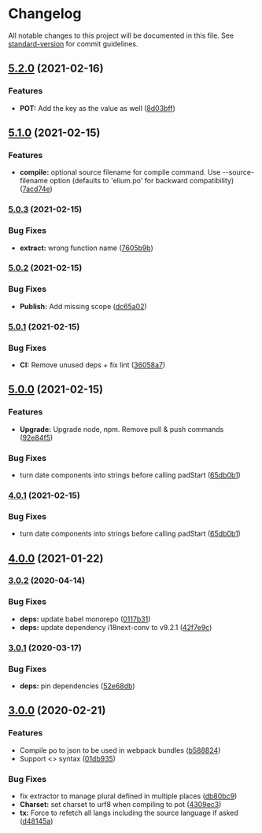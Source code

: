 # Changelog

All notable changes to this project will be documented in this file. See [standard-version](https://github.com/conventional-changelog/standard-version) for commit guidelines.

## [5.2.0](https://github.com/whatever-company/elium-i18n/compare/v5.1.0...v5.2.0) (2021-02-16)


### Features

* **POT:** Add the key as the value as well ([8d03bff](https://github.com/whatever-company/elium-i18n/commit/8d03bff85f5728b3b0eac656ea0b01154b47bc2e))

## [5.1.0](https://github.com/whatever-company/elium-i18n/compare/v5.0.3...v5.1.0) (2021-02-15)


### Features

* **compile:** optional source filename for compile command. Use --source-filename option (defaults to 'elium.po' for backward compatibility) ([7acd74e](https://github.com/whatever-company/elium-i18n/commit/7acd74e764434c7343a4eff5dde171f4188b09f4))

### [5.0.3](https://github.com/whatever-company/elium-i18n/compare/v5.0.2...v5.0.3) (2021-02-15)


### Bug Fixes

* **extract:** wrong function name ([7605b9b](https://github.com/whatever-company/elium-i18n/commit/7605b9bd1fda5101e863d83bedfd044ae3697a43))

### [5.0.2](https://github.com/whatever-company/elium-i18n/compare/v5.0.1...v5.0.2) (2021-02-15)


### Bug Fixes

* **Publish:** Add missing scope ([dc65a02](https://github.com/whatever-company/elium-i18n/commit/dc65a02cd1c2b67e0904f48277df854ebd5bd128))

### [5.0.1](https://github.com/whatever-company/elium-i18n/compare/v5.0.0...v5.0.1) (2021-02-15)


### Bug Fixes

* **CI:** Remove unused deps + fix lint ([36058a7](https://github.com/whatever-company/elium-i18n/commit/36058a7b503a6c496e11a2b31baa1bcb80a26d1a))

## [5.0.0](https://github.com/whatever-company/elium-i18n/compare/v4.0.0...v5.0.0) (2021-02-15)


### Features

* **Upgrade:** Upgrade node, npm. Remove pull & push commands ([92e84f5](https://github.com/whatever-company/elium-i18n/commit/92e84f5516963b5c6ea49dddc9fb3dfd1ca99ba9))


### Bug Fixes

* turn date components into strings before calling padStart ([65db0b1](https://github.com/whatever-company/elium-i18n/commit/65db0b156d3279e94a09b4f2c491f2198645465e))

### [4.0.1](https://github.com/whatever-company/elium-i18n/compare/v4.0.0...v4.0.1) (2021-02-15)


### Bug Fixes

* turn date components into strings before calling padStart ([65db0b1](https://github.com/whatever-company/elium-i18n/commit/65db0b156d3279e94a09b4f2c491f2198645465e))

## [4.0.0](https://github.com/whatever-company/elium-i18n/compare/v3.0.2...v4.0.0) (2021-01-22)

### [3.0.2](https://github.com/whatever-company/elium-i18n/compare/v3.0.1...v3.0.2) (2020-04-14)


### Bug Fixes

* **deps:** update babel monorepo ([0117b31](https://github.com/whatever-company/elium-i18n/commit/0117b31c61d3d348635634800738e05949188ba3))
* **deps:** update dependency i18next-conv to v9.2.1 ([42f7e9c](https://github.com/whatever-company/elium-i18n/commit/42f7e9c794634b6259eeca2f6953cd4ea694b7ba))

### [3.0.1](https://github.com/whatever-company/elium-i18n/compare/v3.0.0...v3.0.1) (2020-03-17)


### Bug Fixes

* **deps:** pin dependencies ([52e68db](https://github.com/whatever-company/elium-i18n/commit/52e68db17a9fa404bb95e309d9e168e975521991))

## [3.0.0](https://github.com/whatever-company/elium-i18n/compare/v1.0.2...v3.0.0) (2020-02-21)


### Features

* Compile po to json to be used in webpack bundles ([b588824](https://github.com/whatever-company/elium-i18n/commit/b588824bdb3eddf7e61a96329729f0ad8925e74c))
* Support <> syntax ([01db935](https://github.com/whatever-company/elium-i18n/commit/01db935084831def5e4a04046bed34cff7e176fb))


### Bug Fixes

* fix extractor to manage plural defined in multiple places ([db80bc9](https://github.com/whatever-company/elium-i18n/commit/db80bc9b328662a02cf06246dd140b2d25905427))
* **Charset:** set charset to urf8 when compiling to pot ([4309ec3](https://github.com/whatever-company/elium-i18n/commit/4309ec36e22be4ff2b3901be4d08e81dfdd26823))
* **tx:** Force to refetch all langs including the source language if asked ([d48145a](https://github.com/whatever-company/elium-i18n/commit/d48145aad4003a5725dbbdaa55da1dd660d23957))
